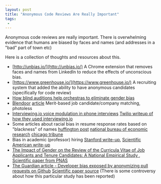 ```yaml
---
layout: post
title: "Anonymous Code Reviews Are Really Important"
tags:
 -
---
```


Anonymous code reviews are really important. There is overwhelming evidence that humans are biased by faces and names (and addresses in a "bad" part of town etc)

Here is a collection of thoughts and resources about this.

* [http://unbias.io/](http://unbias.io/)  A Chrome extension that removes faces and names from LinkedIn to reduce the effects of unconscious bias.
* [https://www.greenhouse.io/](https://www.greenhouse.io/) A recruiting system that added the ability to have anonymous candidates (specifically for code review)
* [How blind auditions help orchestras to eliminate gender bias](https://www.theguardian.com/women-in-leadership/2013/oct/14/blind-auditions-orchestras-gender-bias)
* [Blendoor](http://www.blendoor.com/) [article](https://www.csmonitor.com/Business/2016/0404/Breaking-up-Silicon-Valley-s-white-boy-s-club-one-interview-at-a-time) Merit-based job candidate/company matching, photoless
* [Interviewing.io voice modulation in phone interviews](http://blog.interviewing.io/we-built-voice-modulation-to-mask-gender-in-technical-interviews-heres-what-happened/) [Twilio writeup of how they used interviewing.io](https://www.twilio.com/blog/2016/05/bias-free-hiring-interviewingio-and-twilio.html)
* Some articles about racial bias in resume response rates based on "blackness" of names [huffington post](http://www.huffingtonpost.com/entry/black-sounding-names-study_us_561697a5e4b0dbb8000d687f) [national bureau of economic research](https://www.nber.org/digest/sep03/w9873.html) [chicago tribune](http://www.chicagotribune.com/business/ct-bias-hiring-0504-biz-20160503-story.html)
* Bias in academic (professor) hiring [Stanford write-up](http://gender.stanford.edu/news/2014/why-does-john-get-stem-job-rather-jennifer), [Scientific American write-up](https://blogs.scientificamerican.com/unofficial-prognosis/study-shows-gender-bias-in-science-is-real-heres-why-it-matters/)
* [The Impact of Gender on the Review of the Curricula Vitae of Job Applicants and Tenure Candidates: A National Empirical Study
](https://link.springer.com/article/10.1023/A:1018839203698#page-1), [Scientific paper from PNAS](http://www.pnas.org/content/109/41/16474)
* [The Guardian article - Developer bias exposed by anonymizing pull requests on Github](https://www.theguardian.com/technology/2016/feb/12/women-considered-better-coders-hide-gender-github) [Scientific paper source](https://peerj.com/preprints/1733/) (There is some controversy about how this particular study has been reported)
